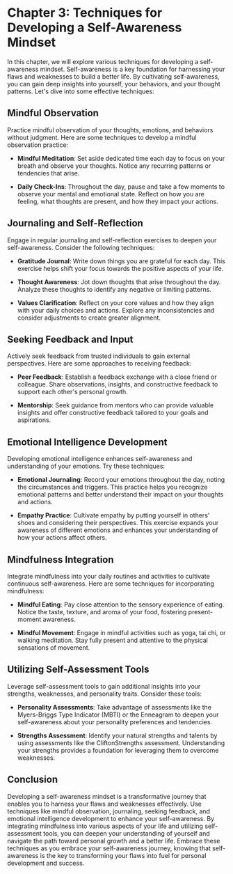 Chapter 3: Techniques for Developing a Self-Awareness Mindset
=============================================================

In this chapter, we will explore various techniques for developing a self-awareness mindset. Self-awareness is a key foundation for harnessing your flaws and weaknesses to build a better life. By cultivating self-awareness, you can gain deep insights into yourself, your behaviors, and your thought patterns. Let's dive into some effective techniques:

Mindful Observation
-------------------

Practice mindful observation of your thoughts, emotions, and behaviors without judgment. Here are some techniques to develop a mindful observation practice:

* **Mindful Meditation**: Set aside dedicated time each day to focus on your breath and observe your thoughts. Notice any recurring patterns or tendencies that arise.

* **Daily Check-Ins**: Throughout the day, pause and take a few moments to observe your mental and emotional state. Reflect on how you are feeling, what thoughts are present, and how they impact your actions.

Journaling and Self-Reflection
------------------------------

Engage in regular journaling and self-reflection exercises to deepen your self-awareness. Consider the following techniques:

* **Gratitude Journal**: Write down things you are grateful for each day. This exercise helps shift your focus towards the positive aspects of your life.

* **Thought Awareness**: Jot down thoughts that arise throughout the day. Analyze these thoughts to identify any negative or limiting patterns.

* **Values Clarification**: Reflect on your core values and how they align with your daily choices and actions. Explore any inconsistencies and consider adjustments to create greater alignment.

Seeking Feedback and Input
--------------------------

Actively seek feedback from trusted individuals to gain external perspectives. Here are some approaches to receiving feedback:

* **Peer Feedback**: Establish a feedback exchange with a close friend or colleague. Share observations, insights, and constructive feedback to support each other's personal growth.

* **Mentorship**: Seek guidance from mentors who can provide valuable insights and offer constructive feedback tailored to your goals and aspirations.

Emotional Intelligence Development
----------------------------------

Developing emotional intelligence enhances self-awareness and understanding of your emotions. Try these techniques:

* **Emotional Journaling**: Record your emotions throughout the day, noting the circumstances and triggers. This practice helps you recognize emotional patterns and better understand their impact on your thoughts and actions.

* **Empathy Practice**: Cultivate empathy by putting yourself in others' shoes and considering their perspectives. This exercise expands your awareness of different emotions and enhances your understanding of how your actions affect others.

Mindfulness Integration
-----------------------

Integrate mindfulness into your daily routines and activities to cultivate continuous self-awareness. Here are some techniques for incorporating mindfulness:

* **Mindful Eating**: Pay close attention to the sensory experience of eating. Notice the taste, texture, and aroma of your food, fostering present-moment awareness.

* **Mindful Movement**: Engage in mindful activities such as yoga, tai chi, or walking meditation. Stay fully present and attentive to the physical sensations of movement.

Utilizing Self-Assessment Tools
-------------------------------

Leverage self-assessment tools to gain additional insights into your strengths, weaknesses, and personality traits. Consider these tools:

* **Personality Assessments**: Take advantage of assessments like the Myers-Briggs Type Indicator (MBTI) or the Enneagram to deepen your self-awareness about your personality preferences and tendencies.

* **Strengths Assessment**: Identify your natural strengths and talents by using assessments like the CliftonStrengths assessment. Understanding your strengths provides a foundation for leveraging them to overcome weaknesses.

Conclusion
----------

Developing a self-awareness mindset is a transformative journey that enables you to harness your flaws and weaknesses effectively. Use techniques like mindful observation, journaling, seeking feedback, and emotional intelligence development to enhance your self-awareness. By integrating mindfulness into various aspects of your life and utilizing self-assessment tools, you can deepen your understanding of yourself and navigate the path toward personal growth and a better life. Embrace these techniques as you embrace your self-awareness journey, knowing that self-awareness is the key to transforming your flaws into fuel for personal development and success.
